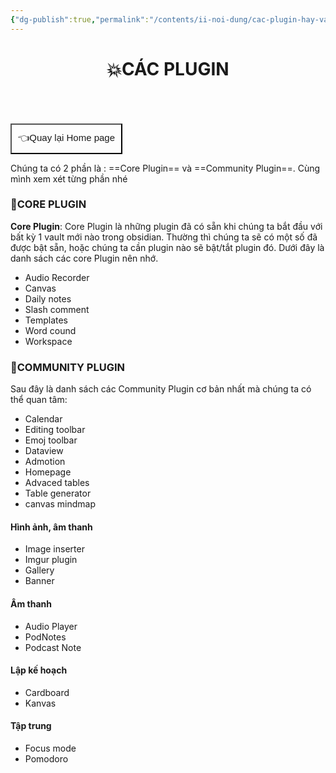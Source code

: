 ```yaml
---
{"dg-publish":true,"permalink":"/contents/ii-noi-dung/cac-plugin-hay-va-cach-dung/","noteIcon":""}
---
```


# <center> 💥CÁC PLUGIN </center>

<div style="display: flex; justify-content: left; cursor: pointer;"> <a href="obsidian://open?vault=Kh%C3%B3a%20h%E1%BB%8Dc%20Obsidian_2023&file=CONTENTS%2FHOME%20PAGE" target="_blank"> <button style=" font-size: 15px; padding: 10px; height: fit-content; margin-top: 50px; background: var(--text-accent); font-weight: 200; color: var(--text-on-accent); "> 👈Quay lại Home page </button> </a> </div>

Chúng ta có 2 phần là : ==Core Plugin== và ==Community Plugin==. 
Cùng mình xem xét từng phần nhé
###  🌟CORE PLUGIN 
 **Core Plugin**: Core Plugin là những plugin đã có sẵn khi chúng ta bắt đầu với bất kỳ 1 vault mới nào trong obsidian. Thường thì chúng ta sẽ có một số đã được bật sẵn, hoặc chúng ta cần plugin nào sẽ bật/tắt plugin đó.
 Dưới đây là danh sách các core Plugin nên nhớ.
- Audio Recorder
- Canvas
- Daily notes
- Slash comment
- Templates
- Word cound
- Workspace
###  🌟COMMUNITY PLUGIN 
Sau đây là danh sách các Community Plugin cơ bản nhất mà chúng ta có thể quan tâm:
- Calendar
- Editing toolbar
- Emoj toolbar
- Dataview
- Admotion
- Homepage
- Advaced tables
- Table generator
- canvas mindmap
#### Hình ảnh, âm thanh
- Image inserter
- Imgur plugin
- Gallery
- Banner
#### Âm thanh
- Audio Player
- PodNotes
- Podcast Note
#### Lập kế hoạch
- Cardboard
- Kanvas
#### Tập trung
- Focus mode
- Pomodoro
